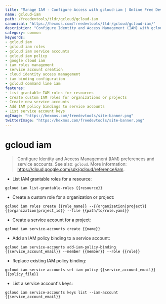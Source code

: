 ```yaml
---
title: "Manage IAM - Configure Access with gcloud-iam | Online Free DevTools by Hexmos"
name: gcloud-iam
path: /freedevtools/tldr/gcloud/gcloud-iam
canonical: "https://hexmos.com/freedevtools/tldr/gcloud/gcloud-iam/"
description: "Configure Identity and Access Management (IAM) with gcloud-iam. Create service accounts, manage roles, and control permissions effortlessly. Free online tool, no registration required."
category: common
keywords:
- gcloud iam
- gcloud iam roles
- gcloud iam service accounts
- gcloud iam policy
- google cloud iam
- iam roles management
- service account creation
- cloud identity access management
- iam binding configuration
- gcloud command line iam
features:
- List grantable IAM roles for resources
- Create custom IAM roles for organizations or projects
- Create new service accounts
- Add IAM policy bindings to service accounts
- List service account keys
ogImage: "https://hexmos.com/freedevtools/site-banner.png"
twitterImage: "https://hexmos.com/freedevtools/site-banner.png"
---
```


# gcloud iam

> Configure Identity and Access Management (IAM) preferences and service accounts.
> See also: `gcloud`.
> More information: <https://cloud.google.com/sdk/gcloud/reference/iam>.

- List IAM grantable roles for a resource:

`gcloud iam list-grantable-roles {{resource}}`

- Create a custom role for a organization or project:

`gcloud iam roles create {{role_name}} --{{organization|project}} {{organization|project_id}} --file {{path/to/role.yaml}}`

- Create a service account for a project:

`gcloud iam service-accounts create {{name}}`

- Add an IAM policy binding to a service account:

`gcloud iam service-accounts add-iam-policy-binding {{service_account_email}} --member {{member}} --role {{role}}`

- Replace existing IAM policy binding:

`gcloud iam service-accounts set-iam-policy {{service_account_email}} {{policy_file}}`

- List a service account's keys:

`gcloud iam service-accounts keys list --iam-account {{service_account_email}}`
